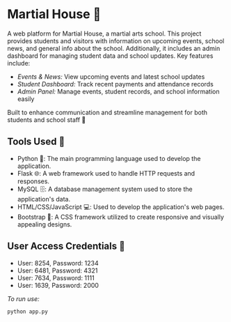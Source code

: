 # Martial House 🥋
A web platform for Martial House, a martial arts school. This project provides students and visitors with information on upcoming events, school news, and general info about the school. Additionally, it includes an admin dashboard for managing student data and school updates. Key features include:

 - _Events & News:_ View upcoming events and latest school updates
- _Student Dashboard:_ Track recent payments and attendance records
- _Admin Panel:_ Manage events, student records, and school information easily

Built to enhance communication and streamline management for both students and school staff 🥋

## Tools Used 🔧
- Python 🐍: The main programming language used to develop the application.
- Flask 🌐: A web framework used to handle HTTP requests and responses.
- MySQL 🗄️: A database management system used to store the application's data.
- HTML/CSS/JavaScript 💻: Used to develop the application's web pages.
- Bootstrap 🎨: A CSS framework utilized to create responsive and visually appealing designs.

## User Access Credentials 🔐
- User: 8254, Password: 1234
- User: 6481, Password: 4321
- User: 7634, Password: 1111
- User: 1639, Password: 2000

_To run use:_ 

```
python app.py
```